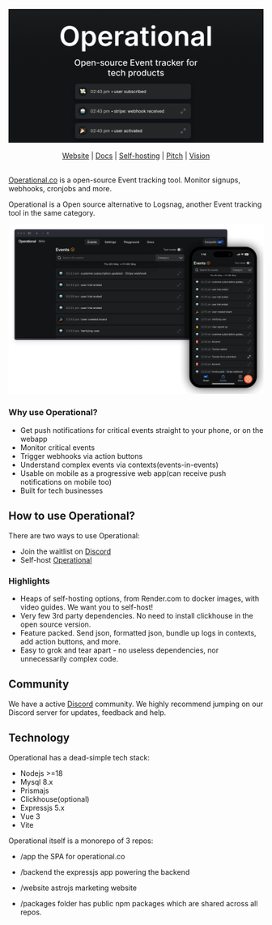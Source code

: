<p align="center">
  <a href="https://operational.co">
    <img src="media/operational-banner.jpg" width="800px" alt="Operational Event tracker" />
  </a>
</p>

<p align="center">
    <a href="https://operational.co" target="_blank">Website</a> |
    <a href="https://operational.co/api" target="_blank">Docs</a> |
    <a href="https://operational.co/selfhosted/introduction" target="_blank">Self-hosting</a> |
    <a href="https://operational.co/pitch" target="_blank">Pitch</a> |
    <a href="https://operational.co/other/vision" target="_blank">Vision</a>
    <br /><br />
</p>

[Operational.co](https://operational.co) is a open-source Event tracking tool. Monitor signups, webhooks, cronjobs and more.

Operational is a Open source alternative to Logsnag, another Event tracking tool in the same category.

![Operational Event tracker](media/operational-screenshot.png?v=1)

### Why use Operational?

- Get push notifications for critical events straight to your phone, or on the webapp
- Monitor critical events
- Trigger webhooks via action buttons
- Understand complex events via contexts(events-in-events)
- Usable on mobile as a progressive web app(can receive push notifications on mobile too)
- Built for tech businesses

## How to use Operational?

There are two ways to use Operational:

- Join the waitlist on [Discord](https://discord.gg/QmfGeMGM)
- Self-host [Operational](https://operational.co/selfhosted)

### Highlights

- Heaps of self-hosting options, from Render.com to docker images, with video guides. We want you to self-host!
- Very few 3rd party dependencies. No need to install clickhouse in the open source version.
- Feature packed. Send json, formatted json, bundle up logs in contexts, add action buttons, and more.
- Easy to grok and tear apart - no useless dependencies, nor unnecessarily complex code.

## Community

We have a active [Discord](https://discord.gg/QmfGeMGM) community. We highly recommend jumping on our Discord server for updates, feedback and help.

## Technology

Operational has a dead-simple tech stack:

- Nodejs >=18
- Mysql 8.x
- Prismajs
- Clickhouse(optional)
- Expressjs 5.x
- Vue 3
- Vite

Operational itself is a monorepo of 3 repos:

- /app the SPA for operational.co
- /backend the expressjs app powering the backend

- /website astrojs marketing website
- /packages folder has public npm packages which are shared across all repos.

